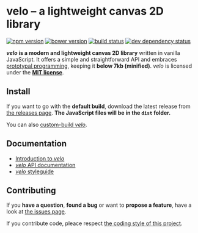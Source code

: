 # velo – a lightweight canvas 2D library

[![npm version](https://img.shields.io/npm/v/velo.svg)](https://www.npmjs.com/package/velo)
[![bower version](https://img.shields.io/bower/v/velo.svg)](bower.json)
[![build status](https://img.shields.io/travis/derhuerst/velo.svg)](https://travis-ci.org/derhuerst/velo)
[![dev dependency status](https://img.shields.io/david/dev/derhuerst/velo.svg)](https://david-dm.org/derhuerst/velo#info=devDependencies)

***velo* is a modern and lightweight canvas 2D library** written in vanilla JavaScript. It offers a simple and straightforward API and embraces [prototypal programming](http://davidwalsh.name/javascript-objects-deconstruction#simpler-object-object), keeping it **below 7kb (minified)**. *velo* is licensed under the **[MIT license](LICENSE)**.



## Install

If you want to go with the **default build**, download the latest release from [the releases page](https://github.com/derhuerst/velo/releases). **The JavaScript files will be in the `dist` folder.**

You can also [custom-build *velo*](docs/custom-build.md).



## Documentation

- [Introduction to *velo*](docs/intro.md)
- [*velo* API documentation](docs/api.md)
- [*velo* styleguide](docs/styleguide.md)



## Contributing

If you **have a question**, **found a bug** or want to **propose a feature**, have a look at [the issues page](https://github.com/derhuerst/velo/issues).

If you contribute code, pleace respect [the coding style of this project](docs/styleguide.md).
